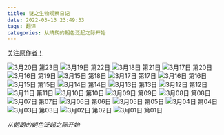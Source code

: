 ```yaml
---
title: 谜之生物观察日记
date: 2022-03-13 23:49:33
tags: 翻译
categories: 从晴朗的朝色泛起之际开始
---
```


[关注原作者！](https://twitter.com/pageratta)

![3月20日 第23日](/images/nazoikimono/03_23_\(03_20_1\)_cn.jpg)
![3月19日 第22日](/images/nazoikimono/03_22_\(03_19_1\)_cn.jpg)
![3月18日 第21日](/images/nazoikimono/03_21_\(03_18_1\)_cn.jpg)
![3月17日 第20日](/images/nazoikimono/03_20_\(03_17_1\)_cn.jpg)
![3月16日 第19日](/images/nazoikimono/03_19_\(03_16_1\)_cn.jpg)
![3月15日 第18日](/images/nazoikimono/03_18_\(03_15_1\)_cn.jpg)
![3月17日 第17日](/images/nazoikimono/03_17_cn.jpg)
![3月16日 第16日](/images/nazoikimono/03_16_cn.jpg)
![3月15日 第15日](/images/nazoikimono/03_15_cn.jpg)
![3月14日 第14日](/images/nazoikimono/03_14_cn.jpg)
![3月13日 第13日](/images/nazoikimono/03_13_cn.jpg)
![3月12日 第12日](/images/nazoikimono/03_12_cn.jpg)
![3月11日 第11日](/images/nazoikimono/03_11_cn.jpg)
![3月10日 第10日](/images/nazoikimono/03_10_cn.jpg)
![3月09日 第09日](/images/nazoikimono/03_09_cn.jpg)
![3月08日 第08日](/images/nazoikimono/03_08_cn.jpg)
![3月07日 第07日](/images/nazoikimono/03_07_cn.jpg)
![3月06日 第06日](/images/nazoikimono/03_06_cn.jpg)
![3月05日 第05日](/images/nazoikimono/03_05_cn.jpg)
![3月04日 第04日](/images/nazoikimono/03_04_cn.jpg)
![3月03日 第03日](/images/nazoikimono/03_03_cn.jpg)
![3月02日 第02日](/images/nazoikimono/03_02_cn.jpg)
![3月01日 第01日](/images/nazoikimono/03_01_cn.jpg)

*从朝朗的朝色泛起之际开始*
